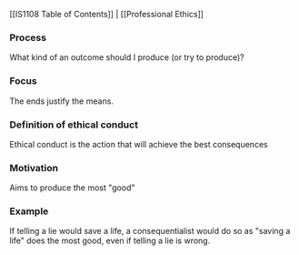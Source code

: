 [[IS1108 Table of Contents]] | [[Professional Ethics]]
### Process

What kind of an outcome should I produce (or try to produce)?
### Focus

The ends justify the means.  
### Definition of ethical conduct

Ethical conduct is the action that will achieve the best consequences
### Motivation

Aims to produce the most "good"

### Example

If telling a lie would save a life, a consequentialist would do so as "saving a life" does the most good, even if telling a lie is wrong.